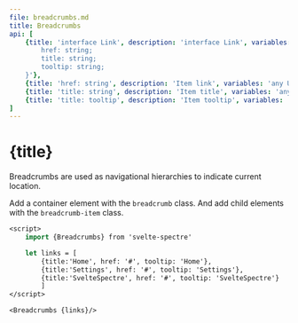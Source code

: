 ```yaml
---
file: breadcrumbs.md
title: Breadcrumbs
api: [
    {title: 'interface Link', description: 'interface Link', variables: 'interface Link {
		href: string;
		title: string;
		tooltip: string;
	}'},
    {title: 'href: string', description: 'Item link', variables: 'any URL string'},
    {title: 'title: string', description: 'Item title', variables: 'any string'},
    {title: 'title: tooltip', description: 'Item tooltip', variables: 'any string'}
]
---
```


<script>
    import {Breadcrumbs} from '$lib'

    let links = [
        {title:'Home', href: '#', tooltip: 'Home'},
        {title:'Settings', href: '#', tooltip: 'Settings'},
        {title:'SvelteSpectre', href: '#', tooltip: 'SvelteSpectre'}
        ]
</script>

# {title}

Breadcrumbs are used as navigational hierarchies to indicate current location.

<p>
    <Breadcrumbs {links}/>
</p>

Add a container element with the `breadcrumb` class. And add child elements with
the `breadcrumb-item` class.

```sv
<script>
    import {Breadcrumbs} from 'svelte-spectre'

    let links = [
        {title:'Home', href: '#', tooltip: 'Home'},
        {title:'Settings', href: '#', tooltip: 'Settings'},
        {title:'SvelteSpectre', href: '#', tooltip: 'SvelteSpectre'}
        ]
</script>

<Breadcrumbs {links}/>
```
